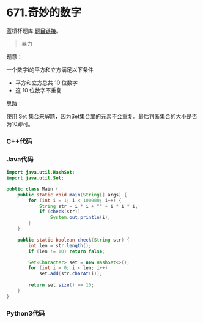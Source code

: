 # 671.奇妙的数字

蓝桥杯题库 [题目链接](https://www.lanqiao.cn/problems/671/learning/)。

> 暴力

题意：

一个数字i的平方和立方满足以下条件

* 平方和立方总共 10 位数字
* 这 10 位数字不重复

思路：

使用 Set 集合来解题，因为Set集合里的元素不会重复。最后判断集合的大小是否为10即可。

### C++代码

### Java代码

```Java
import java.util.HashSet;
import java.util.Set;

public class Main {
    public static void main(String[] args) {
        for (int i = 1; i < 100000; i++) {
            String str = i * i + "" + i * i * i;
            if (check(str))
                System.out.println(i);
        }
    }

    public static boolean check(String str) {
        int len = str.length();
        if (len != 10) return false;

        Set<Character> set = new HashSet<>();
        for (int i = 0; i < len; i++)
            set.add(str.charAt(i));
        
        return set.size() == 10;
    }
}
```

### Python3代码
